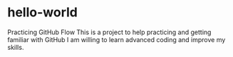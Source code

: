 # hello-world
Practicing GitHub Flow
This is a project to help practicing and getting familiar with GitHub
I am willing to learn advanced coding and improve my skills. 
